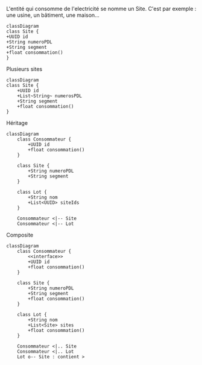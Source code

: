 

L'entité qui consomme de l'electricité se nomme un Site. C'est par exemple : une usine, un bâtiment, une maison...

```mermaid
classDiagram
class Site {
+UUID id
+String numeroPDL
+String segment
+float consommation()
}
```

Plusieurs sites

```mermaid
classDiagram
class Site {
    +UUID id
    +List~String~ numerosPDL
    +String segment
    +float consommation()
}
```


Héritage

```mermaid
classDiagram
    class Consommateur {
        +UUID id
        +float consommation()
    }

    class Site {
        +String numeroPDL
        +String segment
    }

    class Lot {
        +String nom
        +List<UUID> siteIds
    }

    Consommateur <|-- Site
    Consommateur <|-- Lot
```


Composite


```mermaid
classDiagram
    class Consommateur {
        <<interface>>
        +UUID id
        +float consommation()
    }

    class Site {
        +String numeroPDL
        +String segment
        +float consommation()
    }

    class Lot {
        +String nom
        +List<Site> sites
        +float consommation()
    }

    Consommateur <|.. Site
    Consommateur <|.. Lot
    Lot o-- Site : contient >
```
